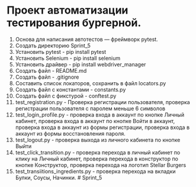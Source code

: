 # Проект автоматизации тестирования бургерной.1. Основа для написания автотестов — фреймворк pytest.2. Создать директорию Sprint_53. Установить pytest - pip install pytest4. Установить Selenium - pip install selenium5. Установить драйвер - pip install webdriver_manager  6. Создать файл - README.md7. Создать файл - .gitignore8. Составить список локаторов, сохранить в файл locators.py9. Создать файл c константами - constants.py10. Создать файл с фикстурой  - conftest.py11. test_registration.py - Проверка регистрации пользователя, проверка регистрации пользователя с паролем меньше 6 символов12. test_login_profile.py - проверка входа в аккаунт по кнопке Личный кабинет, проверка входа в аккаунт по кнопке Войти в аккаунт, проверка входа в аккаунт из формы регистрации, проверка входа в аккаунт из формы восстановления пароля.13. test_logout.py - проверка выхода из личного кабинета по кнопке Выйти14. test_click_transition.py - проверка перехода в личный кабинет по клику на Личный кабинет, проверка перехода в конструктор по кнопке Конструктор, проверка перехода на логотип Stellar Burgers15. test_transiitions_ingredients.py - проверка перехода на вкладки Булки, Соусы, Начинки.#   S p r i n t _ 5  
 